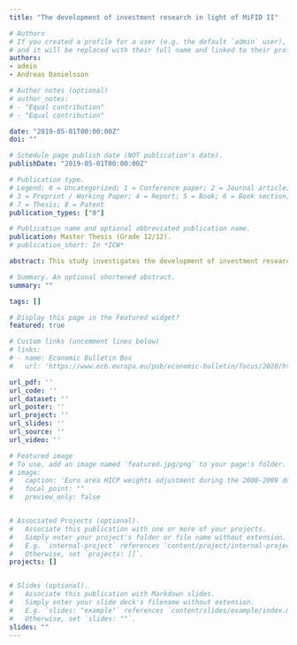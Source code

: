 ```yaml
---
title: "The development of investment research in light of MiFID II"

# Authors
# If you created a profile for a user (e.g. the default `admin` user), write the username (folder name) here 
# and it will be replaced with their full name and linked to their profile.
authors:
- admin
- Andreas Danielsson 

# Author notes (optional)
# author_notes:
# - "Equal contribution"
# - "Equal contribution"

date: "2019-05-01T00:00:00Z"
doi: ""

# Schedule page publish date (NOT publication's date).
publishDate: "2019-05-01T00:00:00Z"

# Publication type.
# Legend: 0 = Uncategorized; 1 = Conference paper; 2 = Journal article;
# 3 = Preprint / Working Paper; 4 = Report; 5 = Book; 6 = Book section;
# 7 = Thesis; 8 = Patent
publication_types: ["0"]

# Publication name and optional abbreviated publication name.
publication: Master Thesis (Grade 12/12).
# publication_short: In *ICW*

abstract: This study investigates the development of investment research in the Swedish stock market in light of the newly implemented regulation, MiFID II. By separating the cost of investment research from the cost of execution and implementing inducement rules, MiFID II is set to disrupt the production and distribution of investment research. Market participants are concerned that these changes will lead to a decrease in the supply of investment research and reduce stock liquidity, particularly for smaller firms. <br/> By analyzing investment research in a univariate setting, we find that the number of investment analysts providing research on firms in the Swedish stock market has decreased following MiFID II. The decrease is driven by a reduction of investment analysts covering large firms. To facilitate the investment firms’ demand for firm information, brokerages have gradually refocused their offerings to include sponsored research. While this study finds that the number of firms covered by sponsored research has increased, the increase is not statistically significant and sponsored research remains small relative to traditional research. <br/> After incorporating stock liquidity to the analysis, we find a positive relationship between investment analysts and liquidity. The relationship is positive both before and after the implementation of MiFID II. As such, our findings are consistent with related literature and imply that investment analysts add value by providing more information. Furthermore, we find that investment analysts have a higher effect on stock liquidity following MiFID II. <br/> Related literature has highlighted the important issue of endogeneity as analyst coverage and liquidity are simultaneously determined. To mitigate the problem with endogeneity, the relationship between investment analysts and liquidity is estimated using a simultaneous equation model based on the models used by Brennan and Subrahmanyam (1995) and Roulstone (2003). <br/> Our findings are important since they show that firms, investors, and brokerages have a higher benefit from increased research coverage after MiFID II.

# Summary. An optional shortened abstract.
summary: ""

tags: []

# Display this page in the Featured widget?
featured: true

# Custom links (uncomment lines below)
# links:
# - name: Economic Bulletin Box
#   url: 'https://www.ecb.europa.eu/pub/economic-bulletin/focus/2020/html/ecb.ebbox202003_04~537bb1d72e.en.html'

url_pdf: ''
url_code: ''
url_dataset: ''
url_poster: ''
url_project: ''
url_slides: ''
url_source: ''
url_video: ''

# Featured image
# To use, add an image named `featured.jpg/png` to your page's folder. 
# image:
#   caption: 'Euro area HICP weights adjustment during the 2008-2009 downturn'
#   focal_point: ""
#   preview_only: false


# Associated Projects (optional).
#   Associate this publication with one or more of your projects.
#   Simply enter your project's folder or file name without extension.
#   E.g. `internal-project` references `content/project/internal-project/index.md`.
#   Otherwise, set `projects: []`.
projects: []


# Slides (optional).
#   Associate this publication with Markdown slides.
#   Simply enter your slide deck's filename without extension.
#   E.g. `slides: "example"` references `content/slides/example/index.md`.
#   Otherwise, set `slides: ""`.
slides: ""
---
```

